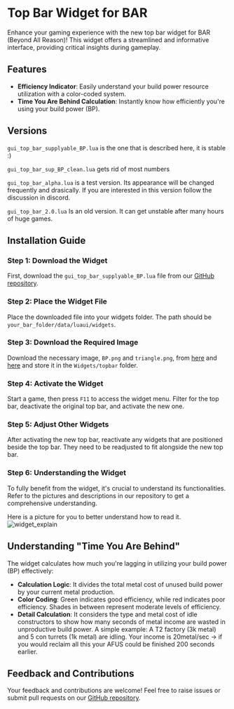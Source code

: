 # Top Bar Widget for BAR

Enhance your gaming experience with the new top bar widget for BAR (Beyond All Reason)! This widget offers a streamlined and informative interface, providing critical insights during gameplay.

## Features
- **Efficiency Indicator**: Easily understand your build power resource utilization with a color-coded system.
- **Time You Are Behind Calculation**: Instantly know how efficiently you're using your build power (BP).

## Versions
`gui_top_bar_supplyable_BP.lua` is the one that is described here, it is stable :)

`gui_top_bar_sup_BP_clean.lua` gets rid of most numbers

`gui_top_bar_alpha.lua` 
is a test version. Its appearance will be changed frequently and drasically.
If you are interested in this version follow the discussion in discord. 

`gui_top_bar_2.0.lua` Is an old version. It can get unstable after many hours of huge games.


## Installation Guide

### Step 1: Download the Widget
First, download the `gui_top_bar_supplyable_BP.lua` file from our [GitHub repository](https://github.com/roberthartmann/widgets_for_BAR/blob/main/gui_top_bar_supplyable_BP.lua).

### Step 2: Place the Widget File
Place the downloaded file into your widgets folder. The path should be `your_bar_folder/data/luaui/widgets`.

### Step 3: Download the Required Image
Download the necessary image, `BP.png` and `triangle.png`, from [here](https://github.com/roberthartmann/widgets_for_BAR/blob/main/BP.png) and [here](https://github.com/roberthartmann/widgets_for_BAR/blob/main/triangle.png) and store it in the `Widgets/topbar` folder.

### Step 4: Activate the Widget
Start a game, then press `F11` to access the widget menu. Filter for the top bar, deactivate the original top bar, and activate the new one.

### Step 5: Adjust Other Widgets
After activating the new top bar, reactivate any widgets that are positioned beside the top bar. They need to be readjusted to fit alongside the new top bar.

### Step 6: Understanding the Widget
To fully benefit from the widget, it's crucial to understand its functionalities. Refer to the pictures and descriptions in our repository to get a comprehensive understanding.

Here is a picture for you to better understand how to read it.
![widget_explain](https://raw.githubusercontent.com/roberthartmann/widgets_for_BAR/main/readme_pics/widget_explain.png)

## Understanding "Time You Are Behind"
The widget calculates how much you're lagging in utilizing your build power (BP) effectively:

- **Calculation Logic**: It divides the total metal cost of unused build power by your current metal production.
- **Color Coding**: Green indicates good efficiency, while red indicates poor efficiency. Shades in between represent moderate levels of efficiency.
- **Detail Calculation**: It considers the type and metal cost of idle constructors to show how many seconds of metal income are wasted in unproductive build power. A simple example: A T2 factory (3k metal) and 5 con turrets (1k metal) are idling. Your income is 20metal/sec -> if you would reclaim all this your AFUS could be finished 200 seconds earlier. 

## Feedback and Contributions
Your feedback and contributions are welcome! Feel free to raise issues or submit pull requests on our [GitHub repository](https://github.com/roberthartmann/widgets_for_BAR).
